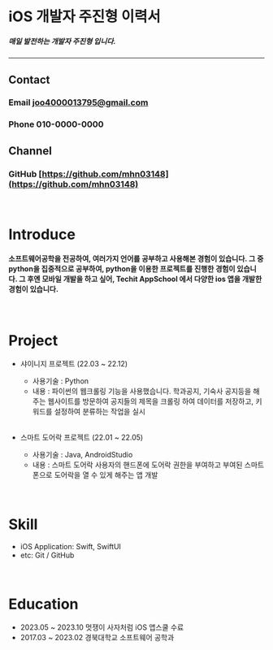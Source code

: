 # iOS 개발자 주진형 이력서

##### 매일 발전하는 개발자 주진형 입니다.
---

## **Contact**

### Email   joo4000013795@gmail.com

### Phone  010-0000-0000

## **Channel**

### GitHub [https://github.com/mhn03148](https://github.com/mhn03148)

<br> 

# Introduce

#### 소프트웨어공학을 전공하여, 여러가지 언어를 공부하고 사용해본 경험이 있습니다. 그 중 python을 집중적으로 공부하여, python을 이용한 프로젝트를 진행한 경험이 있습니다. 그 후엔 모바일 개발을 하고 싶어, Techit AppSchool 에서 다양한 ios 앱을 개발한 경험이 있습니다.



<br>
 
# Project
- 샤이니지 프로젝트 (22.03 ~ 22.12) 
    - 사용기술 : Python
    - 내용 :  파이썬의 웹크롤링 기능을 사용했습니다. 학과공지, 기숙사 공지등을 해주는 웹사이트를 방문하여 공지들의 제목을 크롤링 하여 데이터를 저장하고, 키워드를 설정하여 분류하는 작업을 실시
  
  <br>
- 스마트 도어락 프로젝트 (22.01 ~ 22.05) 
    - 사용기술 : Java, AndroidStudio
    - 내용 : 스마트 도어락 사용자의 핸드폰에 도어락 권한을 부여하고 부여된 스마트폰으로 도어락을 열 수 있게 해주는 앱 개발

<br>

# Skill
- iOS Application: Swift, SwiftUI
- etc: Git / GitHub

<br>

# Education
- 2023.05 ~ 2023.10 멋쟁이 사자처럼 iOS 앱스쿨 수료
- 2017.03 ~ 2023.02 경북대학교 소프트웨어 공학과
